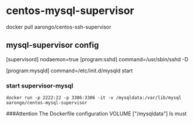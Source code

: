 centos-mysql-supervisor
=======================
docker pull aarongo/centos-ssh-supervisor

mysql-supervisor config
-----------------------
[supervisord]
nodaemon=true
[program:sshd]
command=/usr/sbin/sshd -D

[program:mysqld]
command=/etc/init.d/mysqld start

### start supervisor-mysql
    docker run -p 2222:22 -p 3306:3306 -it -v /mysqldata:/var/lib/mysql aarongo/centos-mysql-supervisor
###Attention
    The Dockerfile configuration VOLUME ["/mysqldata"] Is must
